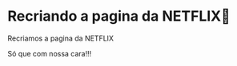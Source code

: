 # Recriando a pagina da NETFLIX:movie_camera:



Recriamos a pagina da NETFLIX 

Só que com nossa cara!!!

